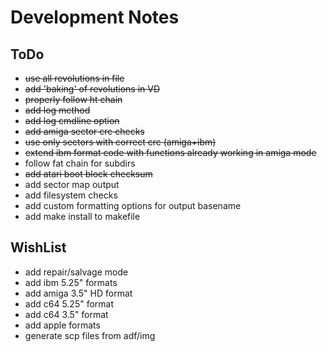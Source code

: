 Development Notes
=================

ToDo
----
* ~~use all revolutions in file~~
* ~~add 'baking' of revolutions in VD~~
* ~~properly follow ht chain~~
* ~~add log method~~
* ~~add log cmdline option~~
* ~~add amiga sector crc checks~~
* ~~use only sectors with correct crc (amiga+ibm)~~
* ~~extend ibm format code with functions already working in amiga mode~~
* follow fat chain for subdirs
* ~~add atari boot block checksum~~
* add sector map output
* add filesystem checks
* add custom formatting options for output basename
* add make install to makefile

WishList
--------
* add repair/salvage mode
* add ibm 5.25" formats
* add amiga 3.5" HD format
* add c64 5.25" format
* add c64 3.5" format
* add apple formats
* generate scp files from adf/img

